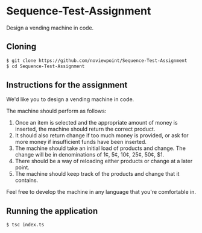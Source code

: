 # Sequence-Test-Assignment

Design a vending machine in code.

## Cloning

```bash
$ git clone https://github.com/noviewpoint/Sequence-Test-Assignment
$ cd Sequence-Test-Assignment
```

## Instructions for the assignment

We'd like you to design a vending machine in code.

The machine should perform as follows:

1. Once an item is selected and the appropriate amount of money is inserted, the machine should return the correct product.
2. It should also return change if too much money is provided, or ask for more money if insufficient funds have been inserted.
3. The machine should take an initial load of products and change. The change will be in denominations of 1¢, 5¢, 10¢, 25¢, 50¢, $1.
4. There should be a way of reloading either products or change at a later point.
5. The machine should keep track of the products and change that it contains.

Feel free to develop the machine in any language that you're comfortable in.

## Running the application

```bash
$ tsc index.ts
```